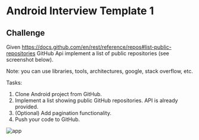 # Android Interview Template 1

## Challenge
Given https://docs.github.com/en/rest/reference/repos#list-public-repositories GitHub Api implement a list of public repositories (see screenshot below).

Note: you can use libraries, tools, architectures, google, stack overflow, etc.

Tasks:
1. Clone Android project from GitHub.
2. Implement a list showing public GitHub repositories. API is already provided.
3. (Optional) Add pagination functionality.
4. Push your code to GitHub.

![app](https://gh.riotgames.com/ext-jskripkauskas/AndroidInterviewTemplate1/blob/template/app.png)
